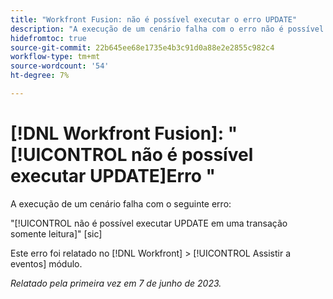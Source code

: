 ```yaml
---
title: "Workfront Fusion: não é possível executar o erro UPDATE"
description: "A execução de um cenário falha com o erro não é possível executar UPDATE em uma transação somente leitura."
hidefromtoc: true
source-git-commit: 22b645ee68e1735e4b3c91d0a88e2e2855c982c4
workflow-type: tm+mt
source-wordcount: '54'
ht-degree: 7%

---
```



# [!DNL Workfront Fusion]: &quot;[!UICONTROL não é possível executar UPDATE]Erro &quot;

A execução de um cenário falha com o seguinte erro:

&quot;[!UICONTROL não é possível executar UPDATE em uma transação somente leitura]&quot; [sic]

Este erro foi relatado no [!DNL Workfront] > [!UICONTROL Assistir a eventos] módulo.

_Relatado pela primeira vez em 7 de junho de 2023._

